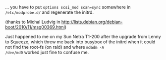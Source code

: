 <html><body><p>... you have to put <code>options scsi_mod scan=sync</code> somewhere in <code>/etc/modprobe.d/</code> and regenerate the initrd.

(thanks to Michal Ludvig in <a href="http://lists.debian.org/debian-boot/2010/11/msg00369.html">http://lists.debian.org/debian-boot/2010/11/msg00369.html</a>)

Just happened to me on my Sun Netra T1-200 after the upgrade from Lenny to Squeeze, which threw me back into busybox of the initrd when it could not find the root-fs (on raid) and where <code>mdadm -A /dev/md0</code> worked just fine to confuse me.</p></body></html>